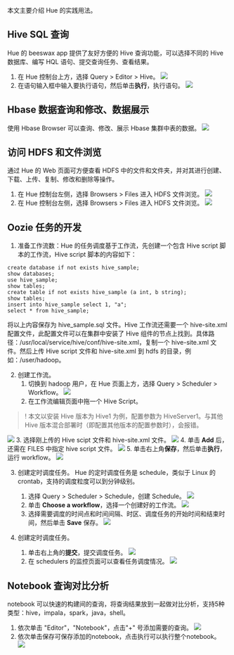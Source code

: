 ﻿本文主要介绍 Hue 的实践用法。
## Hive SQL 查询
Hue 的 beeswax app 提供了友好方便的 Hive 查询功能，可以选择不同的 Hive 数据库、编写 HQL 语句、提交查询任务、查看结果。
1. 在 Hue 控制台上方，选择 Query > Editor > Hive。
 ![](https://qcloudimg.tencent-cloud.cn/raw/48a2fbc6dacc28ea8e0f8e7d6e321d47.png)
2. 在语句输入框中输入要执行语句，然后单击**执行**，执行语句。
 ![](https://qcloudimg.tencent-cloud.cn/raw/13b69af2be822dd1364efbf2b65ce5b8.png)

## Hbase 数据查询和修改、数据展示
使用 Hbase Browser 可以查询、修改、展示 Hbase 集群中表的数据。
 ![](https://qcloudimg.tencent-cloud.cn/raw/c3a1a697b9dc33f6c017030ecc2ea23e.png)

## 访问 HDFS 和文件浏览
通过 Hue 的 Web 页面可方便查看 HDFS 中的文件和文件夹，并对其进行创建、下载、上传、复制、修改和删除等操作。
1. 在 Hue 控制台左侧，选择 Browsers > Files 进入 HDFS 文件浏览。
![](https://qcloudimg.tencent-cloud.cn/raw/03bf74cd204d23845a1d2bf738a7240e.png)
2.	在 Hue 控制台左侧，选择 Browsers > Files 进入 HDFS 文件浏览。
 ![](https://qcloudimg.tencent-cloud.cn/raw/6b94b5141206e8551974d0fde875bc6d.png)
 
## Oozie 任务的开发
1. 准备工作流数：Hue 的任务调度基于工作流，先创建一个包含 Hive script 脚本的工作流，Hive script 脚本的内容如下：
```
create database if not exists hive_sample;  
show databases;
use hive_sample;
show tables;
create table if not exists hive_sample (a int, b string);
show tables;
insert into hive_sample select 1, "a";
select * from hive_sample;
```
将以上内容保存为 hive_sample.sql 文件。Hive 工作流还需要一个 hive-site.xml 配置文件，此配置文件可以在集群中安装了 Hive 组件的节点上找到。具体路径：/usr/local/service/hive/conf/hive-site.xml，复制一个 hive-site.xml 文件。然后上传 Hive script 文件和 hive-site.xml 到 hdfs 的目录，例如：/user/hadoop。

2. 创建工作流。
	1. 切换到 hadoop 用户，在 Hue 页面上方，选择 Query > Scheduler > Workflow。
![](https://qcloudimg.tencent-cloud.cn/raw/b1b9b6361124538cb755efb3fc1d90b3.png)
	2. 在工作流编辑页面中拖一个 Hive Script。
>! 本文以安装 Hive 版本为 Hive1 为例，配置参数为 HiveServer1。与其他 Hive 版本混合部署时（即配置其他版本的配置参数时），会报错。
>
![](https://qcloudimg.tencent-cloud.cn/raw/27cbec2a4f30fc937f34a5d086b496b4.png)
	3. 选择刚上传的 Hive scipt 文件和 hive-site.xml 文件。
![](https://qcloudimg.tencent-cloud.cn/raw/251b3efbd9bb7057945cfc1ac0f1aab7.png)
	4. 单击 **Add** 后，还需在 FILES 中指定 hive script 文件。
![](https://qcloudimg.tencent-cloud.cn/raw/38e9a81097f76194047f0d302d39ab2a.png)
	5. 单击右上角**保存**，然后单击**执行**，运行 workflow。
![](https://qcloudimg.tencent-cloud.cn/raw/b0693bd5c83a26f5fa5c89539768087a.png)

3. 创建定时调度任务。
Hue 的定时调度任务是 schedule，类似于 Linux 的 crontab，支持的调度粒度可以到分钟级别。
	1. 选择 Query > Scheduler > Schedule，创建 Schedule。
![](https://qcloudimg.tencent-cloud.cn/raw/c45fd5b062e78750aab55b7ba466975b.png)
	2. 单击 **Choose a workflow**，选择一个创建好的工作流。
![](https://qcloudimg.tencent-cloud.cn/raw/5d20d799a91dbc105e4eadd9d2365bf7.png)
	3. 选择需要调度的时间点和时间间隔、时区、调度任务的开始时间和结束时间，然后单击 **Save** 保存。
![](https://qcloudimg.tencent-cloud.cn/raw/d32c3dbb0d2d41cf85387849825be565.png)

4. 创建定时调度任务。
	1. 单击右上角的**提交**，提交调度任务。
![](https://qcloudimg.tencent-cloud.cn/raw/be86060e81eac2fe1842c58e9bf57dd3.png)
	2. 在 schedulers 的监控页面可以查看任务调度情况。
![](https://qcloudimg.tencent-cloud.cn/raw/58d020d6f9bbef8ce1ac5fba59eb8fb5.png)

## Notebook 查询对比分析
notebook 可以快速的构建间的查询，将查询结果放到一起做对比分析，支持5种类型：hive，impala，spark，java，shell。
1. 依次单击 "Editor"，"Notebook"，点击"+" 号添加需要的查询。
![](https://qcloudimg.tencent-cloud.cn/raw/09d6b44c6517d1a3204f6fdb517e075f.png)
2. 依次单击保存可保存添加的notebook，点击执行可以执行整个notebook。
![](https://qcloudimg.tencent-cloud.cn/raw/d6eaf0e36d46270a1fca867695683a0e.png)

